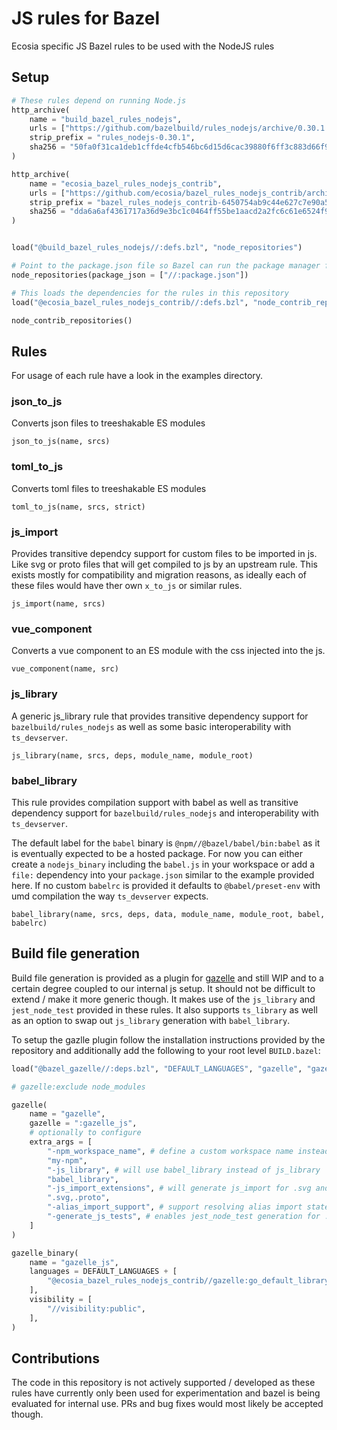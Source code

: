 # JS rules for Bazel
Ecosia specific JS Bazel rules to be used with the NodeJS rules

## Setup

```py
# These rules depend on running Node.js
http_archive(
    name = "build_bazel_rules_nodejs",
    urls = ["https://github.com/bazelbuild/rules_nodejs/archive/0.30.1.tar.gz"],
    strip_prefix = "rules_nodejs-0.30.1",
    sha256 = "50fa0f31ca1deb1cffde4cfb546bc6d15d6cac39880f6ff3c883d66f98736f4b",
)

http_archive(
    name = "ecosia_bazel_rules_nodejs_contrib",
    urls = ["https://github.com/ecosia/bazel_rules_nodejs_contrib/archive/6450754ab9c44e627c7e90a5838a59f4cc45e76e.tar.gz"],
    strip_prefix = "bazel_rules_nodejs_contrib-6450754ab9c44e627c7e90a5838a59f4cc45e76e",
    sha256 = "dda6a6af4361717a36d9e3bc1c0464ff55be1aacd2a2fc6c61e6524f95930268",
)


load("@build_bazel_rules_nodejs//:defs.bzl", "node_repositories")

# Point to the package.json file so Bazel can run the package manager for you.
node_repositories(package_json = ["//:package.json"])

# This loads the dependencies for the rules in this repository
load("@ecosia_bazel_rules_nodejs_contrib//:defs.bzl", "node_contrib_repositories")

node_contrib_repositories()
```

## Rules

For usage of each rule have a look in the examples directory.

### json_to_js

Converts json files to treeshakable ES modules

`json_to_js(name, srcs)`

### toml_to_js

Converts toml files to treeshakable ES modules

`toml_to_js(name, srcs, strict)`

### js_import

Provides transitive dependcy support for custom files to be imported in js. Like svg or proto files that will get compiled to js by an upstream rule. This exists mostly for compatibility and migration reasons, as ideally each of these files would have ther own `x_to_js` or similar rules.

`js_import(name, srcs)`

### vue_component

Converts a vue component to an ES module with the css injected into the js.

`vue_component(name, src)`

### js_library

A generic js_library rule that provides transitive dependency support for `bazelbuild/rules_nodejs` as well as some basic interoperability with `ts_devserver`.

`js_library(name, srcs, deps, module_name, module_root)`

### babel_library

This rule provides compilation support with babel as well as transitive dependency support for `bazelbuild/rules_nodejs` and interoperability with `ts_devserver`.  

The default label for the `babel` binary is `@npm//@bazel/babel/bin:babel` as it is eventually expected to be a hosted package. For now you can either create a `nodejs_binary` including the `babel.js` in your workspace or add a `file:` dependency into your `package.json` similar to the example provided here. If no custom `babelrc` is provided it defaults to `@babel/preset-env` with umd compilation the way `ts_devserver` expects.

`babel_library(name, srcs, deps, data, module_name, module_root, babel, babelrc)`

## Build file generation

Build file generation is provided as a plugin for [gazelle](https://github.com/bazelbuild/bazel-gazelle) and still WIP and to a certain degree coupled to our internal js setup. It should not be difficult to extend / make it more generic though. It makes use of the `js_library` and `jest_node_test` provided in these rules. It also supports `ts_library` as well as an option to swap out `js_library` generation with `babel_library`.

To setup the gazlle plugin follow the installation instructions provided by the repository and additionally add the following to your root level `BUILD.bazel`:

```py
load("@bazel_gazelle//:deps.bzl", "DEFAULT_LANGUAGES", "gazelle", "gazelle_binary")

# gazelle:exclude node_modules

gazelle(
    name = "gazelle",
    gazelle = ":gazelle_js",
    # optionally to configure
    extra_args = [
        "-npm_workspace_name", # define a custom workspace name instead of @npm
        "my-npm",
        "-js_library", # will use babel_library instead of js_library
        "babel_library",
        "-js_import_extensions", # will generate js_import for .svg and .proto files
        ".svg,.proto",
        "-alias_import_support", # support resolving alias import statements, like "~/"
        "-generate_js_tests", # enables jest_node_test generation for .test.js files
    ]
)

gazelle_binary(
    name = "gazelle_js",
    languages = DEFAULT_LANGUAGES + [
        "@ecosia_bazel_rules_nodejs_contrib//gazelle:go_default_library",
    ],
    visibility = [
        "//visibility:public",
    ],
)
```

## Contributions

The code in this repository is not actively supported / developed as these rules have currently only been used for experimentation and bazel is being evaluated for internal use. PRs and bug fixes would most likely be accepted though.
